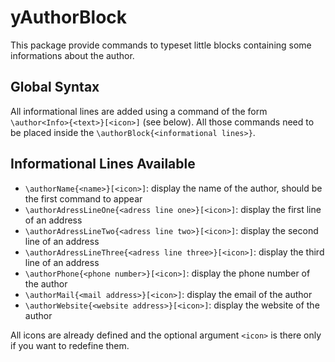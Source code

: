 # yAuthorBlock

This package provide commands to typeset little blocks containing some informations about the author.


## Global Syntax

All informational lines are added using a command of the form `\author<Info>{<text>}[<icon>]` (see below).
All those commands need to be placed inside the `\authorBlock{<informational lines>}`.

## Informational Lines Available

  - `\authorName{<name>}[<icon>]`: display the name of the author, should be the first command to appear
  - `\authorAdressLineOne{<adress line one>}[<icon>]`: display the first line of an address
  - `\authorAdressLineTwo{<adress line two>}[<icon>]`: display the second line of an address
  - `\authorAdressLineThree{<adress line three>}[<icon>]`: display the third line of an address
  - `\authorPhone{<phone number>}[<icon>]`: display the phone number of the author
  - `\authorMail{<mail address>}[<icon>]`: display the email of the author
  - `\authorWebsite{<website address>}[<icon>]`: display the website of the author

All icons are already defined and the optional argument `<icon>` is there only if you want to redefine them.

